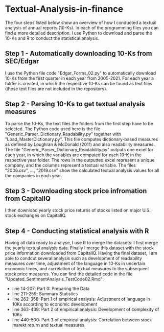 # Textual-Analysis-in-finance
The four steps listed below show an overview of how I conducted a textual analysis of annual reports (10-Ks). In each of the programming files you can find a more detailed description. I use Python to download and parse the 10-Ks and R to conduct the statistical analysis. 

## Step 1 - Automatically downloading 10-Ks from SEC/Edgar
I use the Python file code "Edgar_Forms_02.py" to automatically download 10-Ks from the first quarter in each year from 2005-2021. 
For each year a folder is created, in which the respective 10-Ks can be found as text files (those text files are not included in the repository).

## Step 2 - Parsing 10-Ks to get textual analysis measures
To parse the 10-Ks, the text files the folders from the first step have to be selected. 
The Python code used here is the file "Generic_Parser_Dictionary_Readability.py" together with "Load_MasterDictionary.py". This file computes dictionary-based measures as defined by Loughran & McDonald (2011) and also readability measures. The file "Generic_Parser_Dictionary_Readability.py" outputs one excel for each year, in which the variables are computed for each 10-K in the respective year folder. The rows in the outputted excel represent a unique company, and the columns represent a textual variable. The files "2006.csv", ..., "2019.csv" show the calculated textual analysis values for all the companies in each year.

## Step 3 - Downloading stock price infromation from CapitalIQ
I then download yearly stock price returns of stocks listed on major U.S. stock exchanges on CapitalIQ.

## Step 4 - Conducting statistical analysis with R 
Having all data ready to analyse, I use R to merge the datasets: I first merge the yearly textual analysis data. Finally I merge this dataset with the stock price information downloaded from CapitalIQ. Having the final dataset, I am able to condcut several analysis such as development of readability measures over time, adjustment of the language in 10-Ks in uncertain economic times, and correlation of textual measures to the subsequent stock price measures. You can find the detailed code in the file "Updated_SentimentAnalysis_TestCode02.Rmd": 
  - line 14-207; Part 0: Preparing the Data 
  - line 211-259; Summary Statistics
  - line 262-358: Part 1 of empirical analysis: Adjustment of language in 10Ks according to economic development 
  - line 363-439: Part 2 of empirical analysis: Development of complexity of 10Ks
  - line 440-500: Part 3 of empirical analysis: Correlation between stock marekt return and textual measures
